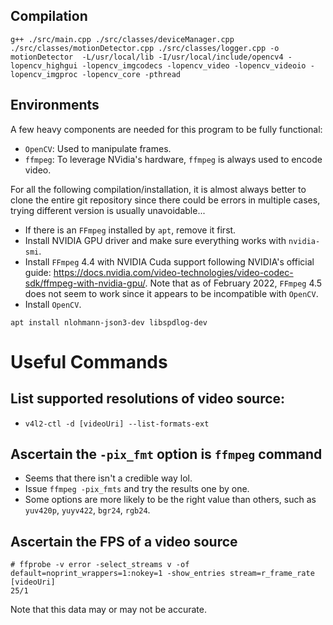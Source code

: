 ## Compilation

```
g++ ./src/main.cpp ./src/classes/deviceManager.cpp ./src/classes/motionDetector.cpp ./src/classes/logger.cpp -o motionDetector  -L/usr/local/lib -I/usr/local/include/opencv4 -lopencv_highgui -lopencv_imgcodecs -lopencv_video -lopencv_videoio -lopencv_imgproc -lopencv_core -pthread
```

## Environments

A few heavy components are needed for this program to be fully functional:

* `OpenCV`: Used to manipulate frames.
* `ffmpeg`: To leverage NVidia's hardware, `ffmpeg` is always used to encode video.

For all the following compilation/installation, it is almost always better to
clone the entire git repository since there could be errors in multiple cases,
trying different version is usually unavoidable...

* If there is an `FFmpeg` installed by `apt`, remove it first.
* Install NVIDIA GPU driver and make sure everything works with `nvidia-smi`.
* Install `FFmpeg` 4.4 with NVIDIA Cuda support following NVIDIA's official guide: https://docs.nvidia.com/video-technologies/video-codec-sdk/ffmpeg-with-nvidia-gpu/. Note that as of February 2022, `FFmpeg` 4.5 does not seem to work since it appears to be incompatible with `OpenCV`.
* Install `OpenCV`.

```
apt install nlohmann-json3-dev libspdlog-dev
```

# Useful Commands

## List supported resolutions of video source:

* `v4l2-ctl -d [videoUri] --list-formats-ext`

## Ascertain the `-pix_fmt` option is `ffmpeg` command

* Seems that there isn't a credible way lol.
* Issue `ffmpeg -pix_fmts` and try the results one by one.
* Some options are more likely to be the right value than others, such as `yuv420p`, `yuyv422`, `bgr24`, `rgb24`.

## Ascertain the FPS of a video source
```
# ffprobe -v error -select_streams v -of default=noprint_wrappers=1:nokey=1 -show_entries stream=r_frame_rate [videoUri]
25/1
```
Note that this data may or may not be accurate.